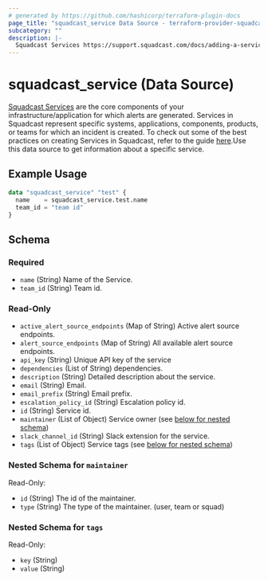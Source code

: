 ```yaml
---
# generated by https://github.com/hashicorp/terraform-plugin-docs
page_title: "squadcast_service Data Source - terraform-provider-squadcast"
subcategory: ""
description: |-
  Squadcast Services https://support.squadcast.com/docs/adding-a-service-1 are the core components of your infrastructure/application for which alerts are generated. Services in Squadcast represent specific systems, applications, components, products, or teams for which an incident is created. To check out some of the best practices on creating Services in Squadcast, refer to the guide here https://www.squadcast.com/blog/how-to-configure-services-in-squadcast-best-practices-to-reduce-mttr.Use this data source to get information about a specific service.
---
```


# squadcast_service (Data Source)

[Squadcast Services](https://support.squadcast.com/docs/adding-a-service-1) are the core components of your infrastructure/application for which alerts are generated. Services in Squadcast represent specific systems, applications, components, products, or teams for which an incident is created. To check out some of the best practices on creating Services in Squadcast, refer to the guide [here](https://www.squadcast.com/blog/how-to-configure-services-in-squadcast-best-practices-to-reduce-mttr).Use this data source to get information about a specific service.

## Example Usage

```terraform
data "squadcast_service" "test" {
  name    = squadcast_service.test.name
  team_id = "team id"
}
```

<!-- schema generated by tfplugindocs -->

## Schema

### Required

- `name` (String) Name of the Service.
- `team_id` (String) Team id.

### Read-Only

- `active_alert_source_endpoints` (Map of String) Active alert source endpoints.
- `alert_source_endpoints` (Map of String) All available alert source endpoints.
- `api_key` (String) Unique API key of the service
- `dependencies` (List of String) dependencies.
- `description` (String) Detailed description about the service.
- `email` (String) Email.
- `email_prefix` (String) Email prefix.
- `escalation_policy_id` (String) Escalation policy id.
- `id` (String) Service id.
- `maintainer` (List of Object) Service owner (see [below for nested schema](#nestedatt--maintainer))
- `slack_channel_id` (String) Slack extension for the service.
- `tags` (List of Object) Service tags (see [below for nested schema](#nestedatt--tags))

<a id="nestedatt--maintainer"></a>

### Nested Schema for `maintainer`

Read-Only:

- `id` (String) The id of the maintainer.
- `type` (String) The type of the maintainer. (user, team or squad)

<a id="nestedatt--tags"></a>

### Nested Schema for `tags`

Read-Only:

- `key` (String)
- `value` (String)
